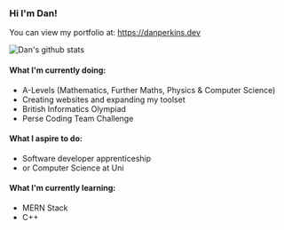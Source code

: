 ### Hi I'm Dan!

You can view my portfolio at: https://danperkins.dev

![Dan's github stats](https://github-readme-stats.vercel.app/api?username=perkinsdan&show_icons=true&theme=dark&count_private=true)

#### What I'm currently doing:
- A-Levels (Mathematics, Further Maths, Physics & Computer Science)
- Creating websites and expanding my toolset
- British Informatics Olympiad
- Perse Coding Team Challenge

#### What I aspire to do:
- Software developer apprenticeship
- or Computer Science at Uni

#### What I'm currently learning:
- MERN Stack
- C++

